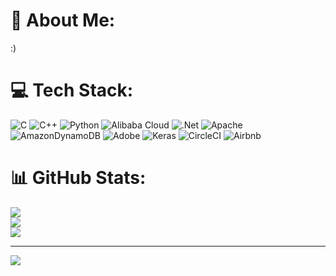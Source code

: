 # 💫 About Me:
:)


# 💻 Tech Stack:
![C](https://img.shields.io/badge/c-%2300599C.svg?style=flat&logo=c&logoColor=white) ![C++](https://img.shields.io/badge/c++-%2300599C.svg?style=flat&logo=c%2B%2B&logoColor=white) ![Python](https://img.shields.io/badge/python-3670A0?style=flat&logo=python&logoColor=ffdd54) ![Alibaba Cloud](https://img.shields.io/badge/AlibabaCloud-%23FF6701.svg?style=flat&logo=alibabacloud&logoColor=white) ![.Net](https://img.shields.io/badge/.NET-5C2D91?style=flat&logo=.net&logoColor=white) ![Apache](https://img.shields.io/badge/apache-%23D42029.svg?style=flat&logo=apache&logoColor=white) ![AmazonDynamoDB](https://img.shields.io/badge/Amazon%20DynamoDB-4053D6?style=flat&logo=Amazon%20DynamoDB&logoColor=white) ![Adobe](https://img.shields.io/badge/adobe-%23FF0000.svg?style=flat&logo=adobe&logoColor=white) ![Keras](https://img.shields.io/badge/Keras-%23D00000.svg?style=flat&logo=Keras&logoColor=white) ![CircleCI](https://img.shields.io/badge/circleci-%23161616.svg?style=flat&logo=circleci&logoColor=white) ![Airbnb](https://img.shields.io/badge/Airbnb-%23ff5a5f.svg?style=flat&logo=Airbnb&logoColor=white)
# 📊 GitHub Stats:
![](https://github-readme-stats.vercel.app/api?username=AnanyaVGowda&theme=dark&hide_border=false&include_all_commits=false&count_private=false)<br/>
![](https://github-readme-streak-stats.herokuapp.com/?user=AnanyaVGowda&theme=dark&hide_border=false)<br/>
![](https://github-readme-stats.vercel.app/api/top-langs/?username=AnanyaVGowda&theme=dark&hide_border=false&include_all_commits=false&count_private=false&layout=compact)

---
[![](https://visitcount.itsvg.in/api?id=AnanyaVGowda&icon=0&color=0)](https://visitcount.itsvg.in)

<!-- Proudly created with GPRM ( https://gprm.itsvg.in ) -->
